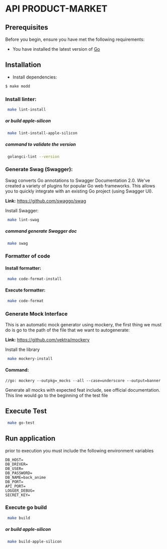 # API PRODUCT-MARKET

## Prerequisites

Before you begin, ensure you have met the following requirements:
* You have installed the latest version of [Go](https://go.dev/dl/)

## Installation

* Install dependencies:
```bash
$ make modd
```

### Install linter:
```bash
 make lint-install
```
##### or build apple-silicon
```bash
 make lint-install-apple-silicon
```
##### command to validate the version
```bash
 golangci-lint --version
```

### Generate Swag (Swagger):
Swag converts Go annotations to Swagger Documentation 2.0. We've created a variety of plugins for popular Go web frameworks. This allows you to quickly integrate with an existing Go project (using Swagger UI).

**Link:** https://github.com/swaggo/swag


Install Swagger:
```bash
 make lint-swag
```

##### command generate Swagger doc
```bash
 make swag
```

### Formatter of code
#### Install formatter:
```bash
 make code-format-install
```
#### Execute formatter:
```bash
 make code-format
```

### Generate Mock Interface
This is an automatic mock generator using mockery, the first thing we must do is go to the path of the file that we want to autogenerate:

**Link:** https://github.com/vektra/mockery

Install the library
```bash
 make mockery-install
```
#### Command:
``//go: mockery --outpkg=_mocks --all --case=underscore --output=banner``

Generate all mocks with expected feat include, see official documentation. This line would go to the beginning of the test file

## Execute Test
```bash
 make go-test
```

## Run application

prior to execution you must include the following environment variables
```
DB_HOST=
DB_DRIVER=
DB_USER=
DB_PASSWORD=
DB_NAME=back_anime
DB_PORT=
API_PORT=
LOGGER_DEBUG=
SECRET_KEY=
```

### Execute go build
```bash
 make build
```

##### or build apple-silicon
```bash
 make build-apple-silicon
```
